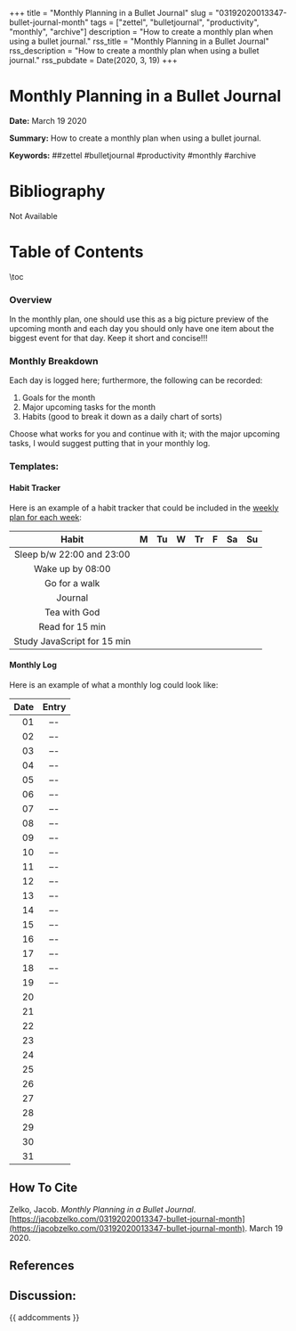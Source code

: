 +++
title = "Monthly Planning in a Bullet Journal"
slug = "03192020013347-bullet-journal-month"
tags = ["zettel", "bulletjournal", "productivity", "monthly", "archive"]
description = "How to create a monthly plan when using a bullet journal."
rss_title = "Monthly Planning in a Bullet Journal"
rss_description = "How to create a monthly plan when using a bullet journal."
rss_pubdate = Date(2020, 3, 19)
+++



Monthly Planning in a Bullet Journal
=========

**Date:** March 19 2020

**Summary:** How to create a monthly plan when using a bullet journal.

**Keywords:** ##zettel #bulletjournal #productivity #monthly  #archive

Bibliography
==========

Not Available

Table of Contents
=========

\toc

### Overview

In the monthly plan, one should use this as a big picture preview of the upcoming month and each day you should only have one item about the biggest event for that day. Keep it short and concise!!!

### Monthly Breakdown

Each day is logged here; furthermore, the following can be recorded:

1. Goals for the month
2. Major upcoming tasks for the month
3. Habits (good to break it down as a daily chart of sorts)

Choose what works for you and continue with it; with the major upcoming tasks, I would suggest putting that in your monthly log.

### Templates:

#### Habit Tracker

Here is an example of a habit tracker that could be included in the [weekly plan for each week](https://jacobzelko.com/03192020035337-bullet-journal-weekly):

|            Habit            |  M  | Tu  |  W  | Tr  |  F  | Sa  | Su  |
|:---------------------------:|:---:|:---:|:---:|:---:|:---:|:---:|:---:|
|  Sleep b/w 22:00 and 23:00  |     |     |     |     |     |     |     |
|      Wake up by 08:00       |     |     |     |     |     |     |     |
|        Go for a walk        |     |     |     |     |     |     |     |
|           Journal           |     |     |     |     |     |     |     |
|        Tea with God         |     |     |     |     |     |     |     |
|       Read for 15 min       |     |     |     |     |     |     |     |
| Study JavaScript for 15 min |     |     |     |     |     |     |     |

#### Monthly Log

Here is an example of what a monthly log could look like:

| Date | Entry |
| ----:|:-----:|
|   01 |  –-   |
|   02 |  –-   |
|   03 |  –-   |
|   04 |  –-   |
|   05 |  –-   |
|   06 |  –-   |
|   07 |  –-   |
|   08 |  –-   |
|   09 |  –-   |
|   10 |  –-   |
|   11 |  –-   |
|   12 |  –-   |
|   13 |  –-   |
|   14 |  –-   |
|   15 |  –-   |
|   16 |  –-   |
|   17 |  –-   |
|   18 |  –-   |
|   19 |  –-   |
|   20 |       |
|   21 |       |
|   22 |       |
|   23 |       |
|   24 |       |
|   25 |       |
|   26 |       |
|   27 |       |
|   28 |       |
|   29 |       |
|   30 |       |
|   31 |       |
## How To Cite

 Zelko, Jacob. _Monthly Planning in a Bullet Journal_. [https://jacobzelko.com/03192020013347-bullet-journal-month](https://jacobzelko.com/03192020013347-bullet-journal-month). March 19 2020.
## References
## Discussion: 

{{ addcomments }}
